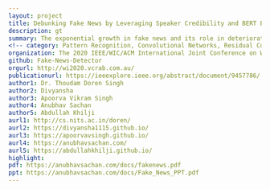 ```yaml
---
layout: project
title: Debunking Fake News by Leveraging Speaker Credibility and BERT Based Model
description: gt
summary: The exponential growth in fake news and its role in deteriorating general public trust and democratic standards certainly calls for some counter combat approaches. The prediction of chances of news to be fake is deemed to be hard task since most of the deceptive news has its roots in true news. With a minor fabrication in legitimate news, influential fake news can be created that can be used for political, entertainment, or business-related gains. This work provides a novel intuitive approach to exploit data from multiple sources to segregate news into real and fake. To efficiently capture the contextual information present in the data, Bidirectional Encoder Representations from Transformer (BERT) have been deployed. It attempts to further enhance the performance of the deceptive news detection model by incorporating information about the speaker profile and the credibility associated with him/her. A hybrid sequence encoding model has been proposed to harvest the speaker profile and speaker credibility data which makes it useful for prediction. On evaluation over benchmark fake news dataset LIAR, our model outperformed the previous state-of-the-art works. This attests to the fact that the speaker’s profile and credibility play a crucial role in predicting the validity of news.
<!-- category: Pattern Recognition, Convolutional Networks, Residual Connections, Image Analysis, Unsupervised Learning, CVPR -->
organization: The 2020 IEEE/WIC/ACM International Joint Conference on Web Intelligence and Intelligent Agent Technology
github: Fake-News-Detector
orgurl: http://wi2020.vcrab.com.au/
publicationurl: https://ieeexplore.ieee.org/abstract/document/9457786/
author1: Dr. Thoudam Doren Singh
author2: Divyansha
author3: Apoorva Vikram Singh
author4: Anubhav Sachan
author5: Abdullah Khilji
aurl1: http://cs.nits.ac.in/doren/
aurl2: https://divyansha1115.github.io/
aurl3: https://apoorvavsingh.github.io/
aurl4: https://anubhavsachan.com/
aurl5: https://abdullahkhilji.github.io/
highlight: 
pdf: https://anubhavsachan.com/docs/fakenews.pdf
ppt: https://anubhavsachan.com/docs/Fake_News_PPT.pdf
---
```


